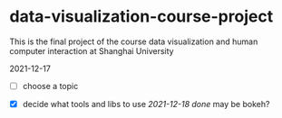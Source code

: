 # data-visualization-course-project
This is the final project of the course data visualization and human computer interaction at Shanghai University

2021-12-17

- [ ] choose a topic
- [x] decide what tools and libs to use <i>2021-12-18 done</i>
may be bokeh?


